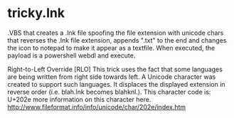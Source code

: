 # tricky.lnk
.VBS that creates a .lnk file spoofing the file extension with unicode chars that reverses the .lnk file extension, appends  ".txt" to the end and changes the icon to notepad to make it appear as a textfile. When executed, the payload is a powershell webdl and execute.


Right-to-Left Override [RLO]
This trick uses the fact that some languages are being written from right side towards left. A Unicode character was created to support such languages. It displaces the displayed extension in reverse order (i.e. blah.lnk becomes blahknl.). This character code is: U+202e
more information on this character here. http://www.fileformat.info/info/unicode/char/202e/index.htm



